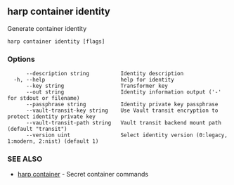 ## harp container identity

Generate container identity

```
harp container identity [flags]
```

### Options

```
      --description string          Identity description
  -h, --help                        help for identity
      --key string                  Transformer key
      --out string                  Identity information output ('-' for stdout or filename)
      --passphrase string           Identity private key passphrase
      --vault-transit-key string    Use Vault transit encryption to protect identity private key
      --vault-transit-path string   Vault transit backend mount path (default "transit")
      --version uint                Select identity version (0:legacy, 1:modern, 2:nist) (default 1)
```

### SEE ALSO

* [harp container](harp_container.md)	 - Secret container commands

